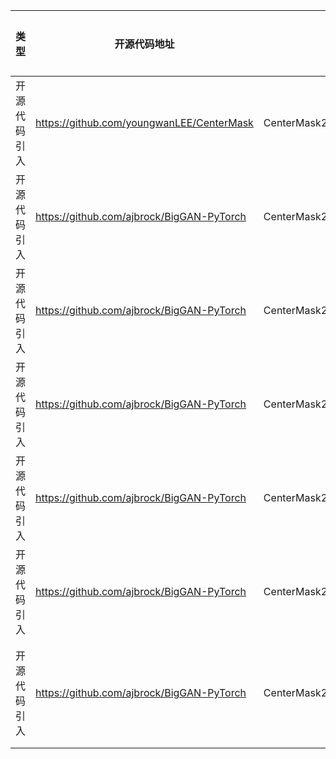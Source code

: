  | 类型     | 开源代码地址 | 文件名                      | 公网IP地址/公网URL地址/域名/邮箱地址 | 用途说明    |
|--------|--------|--------------------------| ------------------------------------ |---------|
| 开源代码引入 | https://github.com/youngwanLEE/CenterMask  | CenterMask2/models/centermask2/datasets/prepare_for_tests.sh | https://dl.fbaipublicfiles.com/detectron2 | 下载依赖    |
 | 开源代码引入 | https://github.com/ajbrock/BigGAN-PyTorch  | CenterMask2/models/centermask2/datasets/prepare_panoptic_fpn.py | https://dl.fbaipublicfiles.com/detectron2/ | 下载依赖   |
 | 开源代码引入 | https://github.com/ajbrock/BigGAN-PyTorch  | CenterMask2/models/detectron2/datasets/prepare_for_tests.sh | https://dl.fbaipublicfiles.com/detectron2 | 下载依赖   |
 | 开源代码引入 | https://github.com/ajbrock/BigGAN-PyTorch  | CenterMask2/models/detectron2/datasets/prepare_panoptic_fpn.py | https://dl.fbaipublicfiles.com/detectron2/ | 下载依赖   |
 | 开源代码引入 | https://github.com/ajbrock/BigGAN-PyTorch  | CenterMask2/models/detectron2/setup.py | https://github.com/facebookresearch/detectron2 | 下载依赖   |
 | 开源代码引入 | https://github.com/ajbrock/BigGAN-PyTorch  | CenterMask2/models/detectron2/setup.py | https://github.com/psf/black@673327449f86fce558adde153bb6cbe54bfebad2 | 下载依赖    |
 | 开源代码引入 | https://github.com/ajbrock/BigGAN-PyTorch  | CenterMask2/models/detectron2/tests/test_model_zoo.py | https://dl.fbaipublicfiles.com/detectron2/Misc/scratch_mask_rcnn_R_50_FPN_3x_gn/138602908/model_final_01ca85.pkl | 下载预训练权重 |